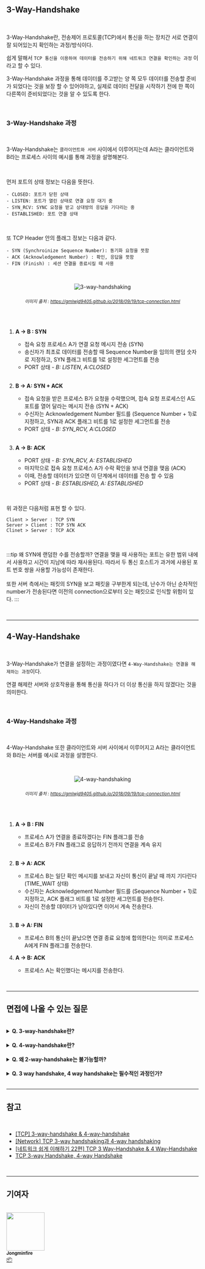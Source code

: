 <br/>

## 3-Way-Handshake

<br/>

3-Way-Handshake란, 전송제어 프로토콜(TCP)에서 통신을 하는 장치간 서로 연결이 잘 되어있는지 확인하는 과정/방식이다. 

쉽게 말해서 `TCP 통신을 이용하여 데이터를 전송하기 위해 네트워크 연결을 확인하는 과정` 이라고 할 수 있다.

3-Way-Handshake 과정을 통해 데이터를 주고받는 양 쪽 모두 데이터를 전송할 준비가 되었다는 것을 보장 할 수 있어야하고, 실제로 데이터 전달을 시작하기 전에 한 쪽이 다른쪽이 준비되었다는 것을 알 수 있도록 한다.

<br/>

### 3-Way-Handshake 과정

<br/>

3-Way-Handshake는 `클라이언트와 서버` 사이에서 이루어지는데 A라는 클라이언트와 B라는 프로세스 사이의 예시를 통해 과정을 설명해본다.

<br/>

먼저 포트의 상태 정보는 다음을 뜻한다.

```
- CLOSED: 포트가 닫힌 상태
- LISTEN: 포트가 열린 상태로 연결 요청 대기 중
- SYN_RCV: SYNC 요청을 받고 상대방의 응답을 기다리는 중
- ESTABLISHED: 포트 연결 상태
```

<br/>

또 TCP Header 안의 플래그 정보는 다음과 같다.

```
- SYN (Synchroinize Sequence Number): 동기화 요청을 뜻함
- ACK (Acknowledgement Number) : 확인, 응답을 뜻함
- FIN (Finish) : 세션 연결을 종료시킬 때 사용
```

<br/>

<div align='center'>

![3-way-handshaking](/img/network/3-way-handshake&4-way-handshake/3-way-handshaking.png)
###### <small>  이미지 출처 : https://gmlwjd9405.github.io/2018/09/19/tcp-connection.html</small>

<br/>

</div>

1. **A → B : SYN**
   - 접속 요청 프로세스 A가 연결 요청 메시지 전송 (SYN)
   - 송신자가 최초로 데이터를 전송할 때 Sequence Number을 임의의 랜덤 숫자로 지정하고, SYN 플래그 비트를 1로 설정한 세그먼트를 전송
   - PORT 상태 - *B: LISTEN*, *A:CLOSED*
   <br/>


2. **B → A: SYN + ACK**
   - 접속 요청을 받은 프로세스 B가 요청을 수락했으며, 접속 요청 프로세스인 A도 포트를 열어 달라는 메시지 전송 (SYN + ACK)
   - 수신자는 Acknowledgement Number 필드를 (Sequence Number + 1)로 지정하고, SYN과 ACK 플래그 비트를 1로 설정한 세그먼트를 전송
   - PORT 상태 - *B: SYN_RCV, A:CLOSED*
   <br/>


3. **A → B: ACK**
   - PORT 상태 - *B: SYN_RCV, A: ESTABLISHED*
   - 마지막으로 접속 요청 프로세스 A가 수락 확인을 보내 연결을 맺음 (ACK)
   - 이때, 전송할 데이터가 있으면 이 단계에서 데이터를 전송 할 수 있음
   - PORT 상태 - *B: ESTABLISHED, A: ESTABLISHED*

<br/>

위 과정은 다음처럼 표현 할 수 있다.

```
Client > Server : TCP SYN
Server > Client : TCP SYN ACK
Clinet > Server : TCP ACK
```

<br/>

:::tip  왜 SYN에 랜덤한 수를 전송할까?
연결을 맺을 때 사용하는 포트는 유한 범위 내에서 사용하고 시간이 지남에 따라 재사용된다. 따라서 두 통신 호스트가 과거에 사용된 포트 번호 쌍을 사용할 가능성이 존재한다. <br/><br/> 또한 서버 측에서는 패킷의 SYN을 보고 패킷을 구부한게 되는데, 난수가 아닌 순차적인 number가 전송된다면 이전의 connection으로부터 오는 패킷으로 인식할 위험이 있다.
:::

<br/>

---

## 4-Way-Handshake

<br/>

3-Way-Handshake가 연결을 설정하는 과정이였다면 `4-Way-Handshake는 연결을 해제하는 과정`이다.

연결 해제란 서버와 상호작용을 통해 통신을 하다가 더 이상 통신을 하지 않겠다는 것을 의미한다.

<br/>

### 4-Way-Handshake 과정

<br/>

4-Way-Handshake 또한 클라이언트와 서버 사이에서 이루어지고 A라는 클라이언트와 B라는 서버를 예시로 과정을 설명한다.

<br/>

<div align='center'>

![4-way-handshaking](/img/network/3-way-handshake&4-way-handshake/4-way-handshaking.png)
###### <small>  이미지 출처 : https://gmlwjd9405.github.io/2018/09/19/tcp-connection.html</small>

<br/>

</div>

1. **A → B : FIN**
   - 프로세스 A가 연결을 종료하겠다는 FIN 플래그를 전송
   - 프로세스 B가 FIN 플래그로 응답하기 전까지 연결을 계속 유지
   <br/>


2. **B → A: ACK**
   - 프로세스 B는 일단 확인 메시지를 보내고 자신이 통신이 끝날 때 까지 기다린다 (TIME_WAIT 상태)
   - 수신자는 Acknowledgement Number 필드를 (Sequence Number + 1)로 지정하고, ACK 플래그 비트를 1로 설정한 세그먼트를 전송한다.
   - 자신이 전송할 데이터가 남아있다면 이어서 계속 전송한다.
   <br/>


3. **B → A: FIN**
   - 프로세스 B의 통신이 끝났으면 연결 종료 요청에 합의한다는 의미로 프로세스 A에게 FIN 플래그를 전송한다.

4. **A → B: ACK**
   - 프로세스 A는 확인했다는 메시지를 전송한다.

<br/>


---

## 면접에 나올 수 있는 질문

<br/>

<details>
<summary><strong> Q. 3-way-handshake란?</strong></summary>
<div markdown="1">
<br/>

> A. TCP 통신에서 데이터를 전송하기 위해 네트워크 연결을 확인하는 과정이다

</div>
</details>

<br />

<details>
<summary><strong> Q. 4-way-handshake란?</strong></summary>
<div markdown="1">
<br/>

> A. TCP 통신에서 네트워크 연결을 해제하는 과정

</div>
</details>

<br />

<details>
<summary><strong> Q. 왜 2-way-handshake는 불가능할까?</strong></summary>
<div markdown="1">
<br/>

> A. TCP는 양방향 연결이기 때문에 클라이언트가 서버에게 존재를 알리고, 서버에서도 클라이언트에게 존재를 알린 뒤 대답을 얻어야한다.<br/> 총 4단계가 필요하며 축약한 것이 3단계 이므로 2 way로는 한계가 있다. <br/> <br/> 1단계: 클라이언트가 서버에게 존재를 알린다 <br/> 2단계: 서버가 클라이언트의 존재를 알았다고 대답하며 클라이언트에게 존재를 알린다 <br/> 3단계: 클라이언트가 서버의 존재를 알았다고 대답한다.

</div>
</details>

<br />

<details>
<summary><strong> Q. 3 way handshake, 4 way handshake는 필수적인 과정인가?</strong></summary>
<div markdown="1">
<br/>

> A. 3,4 way handshake를 통하면 여러번 패킷을 주고 받는 과정이 포함된다. 하지만 이는 신뢰성 있는 연결인 TCP 특성상 보낸 데이터를 잘 받았는지, 그에 대한 잘 받았다는 응답 역시 잘 받았는지를 양측에서 확인하는 과정이다. <br/><br/> 이러한 과정이 없다면 통신하던 중 예기치 않게 연결이 종료될 수 있고, 이는 `TCP의 신뢰성에 영향`을 끼치게 되므로 TCP 통신 과정에서는 필수적이라 할 수 있다.

</div>
</details>

<br />

---

## 참고

<br />

- [[TCP] 3-way-handshake & 4-way-handshake](https://asfirstalways.tistory.com/356)
- [[Network] TCP 3-way handshaking과 4-way handshaking](https://gmlwjd9405.github.io/2018/09/19/tcp-connection.html)
- [[네트워크 쉽게 이해하기 22편] TCP 3 Way-Handshake & 4 Way-Handshake](https://mindnet.tistory.com/entry/%EB%84%A4%ED%8A%B8%EC%9B%8C%ED%81%AC-%EC%89%BD%EA%B2%8C-%EC%9D%B4%ED%95%B4%ED%95%98%EA%B8%B0-22%ED%8E%B8-TCP-3-WayHandshake-4-WayHandshake)
- [TCP 3-way Handshake, 4-way Handshake](https://goodgid.github.io/TCP-IP-3Way-4Way/)

<br />

---

## 기여자

<br />

<td align="center">
	<a href="http://jongminfire.dev">
		<img src="https://avatars.githubusercontent.com/u/51112542?v=4?s=100" width="100px;" alt="" />
		<br />
		<sub>
			<b>Jongminfire</b>
		</sub>
	</a>
	<br />
	<a href="#platform-Jongminfire" title="Packaging/porting to new platform">
		📦
	</a>
</td>